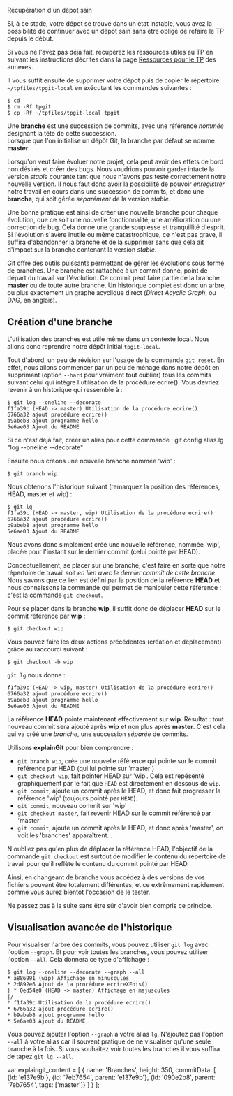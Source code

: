 Récupération d'un dépot sain

Si, à ce stade, votre dépot se trouve dans un état instable, vous avez la possibilité de continuer avec un dépot sain sans être obligé de refaire le TP depuis le début.

Si vous ne l'avez pas déjà fait, récupérez les ressources utiles au TP en suivant les instructions décrites dans la page [Ressources pour le TP](../annexes/tpfiles/) des annexes.

Il vous suffit ensuite de supprimer votre dépot puis de copier le répertoire `~/tpfiles/tpgit-local` en exécutant les commandes suivantes :

`$ cd`  
`$ rm -Rf tpgit`  
`$ cp -Rf ~/tpfiles/tpgit-local tpgit`

Une **branche** est une succession de commits, avec une référence _nommée_ désignant la tête de cette succession.  
Lorsque que l'on initialise un dépôt Git, la branche par défaut se nomme **master**.

Lorsqu'on veut faire évoluer notre projet, cela peut avoir des effets de bord non désirés et créer des bugs. Nous voudrions pouvoir garder intacte la version _stable_ courante tant que nous n'avons pas testé correctement notre nouvelle version. Il nous faut donc avoir la possibilité de pouvoir _enregistrer_ notre travail en cours dans une succession de commits, et donc une **branche**, qui soit gérée _séparément_ de la version _stable_.

Une bonne pratique est ainsi de créer une nouvelle branche pour chaque évolution, que ce soit une nouvelle fonctionnalité, une amélioration ou une correction de bug. Cela donne une grande souplesse et tranquillité d'esprit. Si l'évolution s'avère inutile ou même catastrophique, ce n'est pas grave, il suffira d'abandonner la branche et de la supprimer sans que cela ait d'impact sur la branche contenant la version _stable_.

Git offre des outils puissants permettant de gérer les évolutions sous forme de branches. Une branche est rattachée à un commit donné, point de départ du travail sur l'évolution. Ce commit peut faire partie de la branche **master** ou de toute autre branche. Un historique complet est donc un arbre, ou plus exactement un graphe acyclique direct (_Direct Acyclic Graph_, ou DAG, en anglais).

Création d'une branche
----------------------

L'utilisation des branches est utile même dans un contexte local. Nous allons donc reprendre notre dépôt initial `tpgit-local`.

Tout d'abord, un peu de révision sur l'usage de la commande `git reset`. En effet, nous allons commencer par un peu de ménage dans notre dépôt en supprimant (option `--hard` pour vraiment tout oublier) tous les commits suivant celui qui intègre l'utilisation de la procédure ecrire(). Vous devriez revenir à un historique qui ressemble à :

    $ git log --oneline --decorate
    f1fa39c (HEAD -> master) Utilisation de la procédure ecrire()
    6766a32 ajout procédure ecrire()
    b9abeb8 ajout programme hello
    5e6ae03 Ajout du README
    

Si ce n'est déjà fait, créer un alias pour cette commande : git config alias.lg "log --oneline --decorate"

Ensuite nous créons une nouvelle branche nommée 'wip' :

    $ git branch wip
    

Nous obtenons l'historique suivant (remarquez la position des références, HEAD, master et wip) :

    $ git lg
    f1fa39c (HEAD -> master, wip) Utilisation de la procédure ecrire()
    6766a32 ajout procédure ecrire()
    b9abeb8 ajout programme hello
    5e6ae03 Ajout du README
    

Nous avons donc simplement créé une nouvelle référence, nommée 'wip', placée pour l'instant sur le dernier commit (celui pointé par HEAD).

Conceptuellement, se placer sur une branche, c'est faire en sorte que notre répertoire de travail soit _en lien avec le dernier commit de cette branche_. Nous savons que ce lien est défini par la position de la référence **HEAD** et nous connaissons la commande qui permet de manipuler cette référence : c'est la commande `git checkout`.

Pour se placer dans la branche **wip**, il suffit donc de déplacer **HEAD** sur le commit référence par **wip** :

    $ git checkout wip
    

Vous pouvez faire les deux actions précédentes (création et déplacement) grâce au raccourci suivant :

    $ git checkout -b wip
    

`git lg` nous donne :

    f1fa39c (HEAD -> wip, master) Utilisation de la procédure ecrire()
    6766a32 ajout procédure ecrire()
    b9abeb8 ajout programme hello
    5e6ae03 Ajout du README
    

La référence **HEAD** pointe maintenant effectivement sur **wip**. Résultat : tout nouveau commit sera ajouté après **wip** et non plus après **master**. C'est cela qui va créé une _branche_, une succession _séparée_ de commits.

Utilisons **explainGit** pour bien comprendre :

*   `git branch wip`, crée une nouvelle référence qui pointe sur le commit référence par HEAD (qui lui pointe sur 'master')
*   `git checkout wip`, fait pointer HEAD sur 'wip'. Cela est repésenté graphiquement par le fait que `HEAD` est directement en dessous de `wip`.
*   `git commit`, ajoute un commit après le HEAD, et donc fait progresser la référence 'wip' (toujours pointé par `HEAD`).
*   `git commit`, nouveau commit sur 'wip'
*   `git checkout master`, fait revenir HEAD sur le commit référencé par 'master'
*   `git commit`, ajoute un commit après le HEAD, et donc après 'master', on voit les 'branches' apparaîtrent...

N'oubliez pas qu'en plus de déplacer la référence HEAD, l'objectif de la commande `git checkout` est surtout de modifier le contenu du répertoire de travail pour qu'il reflète le contenu du commit pointé par HEAD.

Ainsi, en changeant de branche vous accédez à des versions de vos fichiers pouvant être totalement différentes, et ce extrêmement rapidement comme vous aurez bientôt l'occasion de le tester.

Ne passez pas à la suite sans être sûr d'avoir bien compris ce principe.

Visualisation avancée de l'historique
-------------------------------------

Pour visualiser l'arbre des commits, vous pouvez utiliser `git log` avec l'option `--graph`. Et pour voir toutes les branches, vous pouvez utiliser l'option `--all`. Cela donnera ce type d'affichage :

    $ git log --oneline --decorate --graph --all
    * a886991 (wip) Affichage en minuscules
    * 2d892e6 Ajout de la procédure ecrireXFois()
    | * 0ed54e0 (HEAD -> master) Affichage en majuscules
    |/  
    * f1fa39c Utilisation de la procédure ecrire()
    * 6766a32 ajout procédure ecrire()
    * b9abeb8 ajout programme hello
    * 5e6ae03 Ajout du README
    
    

Vous pouvez ajouter l'option `--graph` à votre alias `lg`. N'ajoutez pas l'option `--all` à votre alias car il souvent pratique de ne visualiser qu'une seule branche à la fois. Si vous souhaitez voir toutes les branches il vous suffira de tapez `git lg --all`.

var explaingit\_content = \[ { name: 'Branches', height: 350, commitData: \[ {id: 'e137e9b'}, {id: '7eb7654', parent: 'e137e9b'}, {id: '090e2b8', parent: '7eb7654', tags: \['master'\]} \] } \];